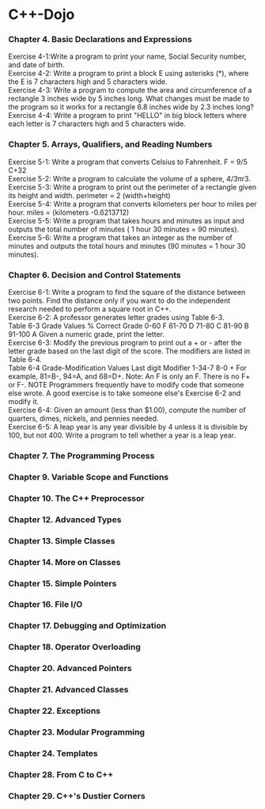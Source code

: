 # C++-Dojo

### Chapter 4. Basic Declarations and Expressions
Exercise 4-1:Write a program  to print your name, Social Security number, and date of birth.   
Exercise 4-2: Write a program to print a block E using asterisks (*), where the E is 7 characters high and 5 characters wide.   
Exercise 4-3: Write a program to compute the area and circumference of a rectangle 3 inches wide by 5 inches long. What changes must be made to the program so it works for a rectangle 6.8 inches wide by 2.3 inches long?    
Exercise 4-4: Write a program to print "HELLO" in big block letters where each letter is 7 characters high and 5 characters wide.   
### Chapter 5. Arrays, Qualifiers, and Reading Numbers
Exercise 5-1: Write a program that converts Celsius to Fahrenheit. F = 9/5 C+32    
Exercise 5-2: Write a program to calculate the volume of a sphere, 4/3πr3.    
Exercise 5-3: Write a program to print out the perimeter of a rectangle given its height and width. perimeter = 2 (width+height)   
Exercise 5-4: Write a program that converts kilometers per hour to miles per hour. miles = (kilometers -0.6213712)   
Exercise 5-5: Write a program that takes hours and minutes as input and outputs the total number of minutes ( 1 hour 30 minutes = 90 minutes).   
Exercise 5-6: Write a program that takes an integer as the number of minutes and outputs the total hours and minutes (90 minutes = 1 hour 30 minutes).  
### Chapter 6. Decision and Control Statements
Exercise 6-1: Write a program  to find the square of the distance between two points. Find the distance only if you want to do the independent research needed to perform a square root in C++.   
Exercise 6-2: A professor generates letter grades using Table 6-3.   
	Table 6-3 Grade Values % Correct Grade 0-60 F 61-70 D 71-80 C 81-90 B 91-100 A Given a numeric grade, print the letter.   
Exercise 6-3: Modify the previous program to print out a + or - after the letter grade based on the last digit of the score. The modifiers are listed in Table 6-4.   
	Table 6-4 Grade-Modification Values Last digit Modifier 1-34-7 <blank> 8-0 + For example, 81=B-, 94=A, and 68=D+. Note: An F is only an F. There is no F+ or F-. NOTE Programmers frequently have to modify code that someone else wrote. A good exercise is to take someone else's Exercise 6-2 and modify it.   
Exercise 6-4: Given an amount (less than $1.00), compute the number of quarters, dimes, nickels, and pennies needed.   
Exercise 6-5: A leap year is any year divisible by 4 unless it is divisible by 100, but not 400. Write a program to tell whether a year is a leap year.   
### Chapter 7. The Programming Process
### Chapter 9. Variable Scope and Functions
### Chapter 10. The C++ Preprocessor
### Chapter 12. Advanced Types
### Chapter 13. Simple Classes
### Chapter 14. More on Classes
### Chapter 15. Simple Pointers
### Chapter 16. File I/O
### Chapter 17. Debugging and Optimization
### Chapter 18. Operator Overloading
### Chapter 20. Advanced Pointers
### Chapter 21. Advanced Classes
### Chapter 22. Exceptions
### Chapter 23. Modular Programming
### Chapter 24. Templates
### Chapter 28. From C to C++
### Chapter 29. C++'s Dustier Corners